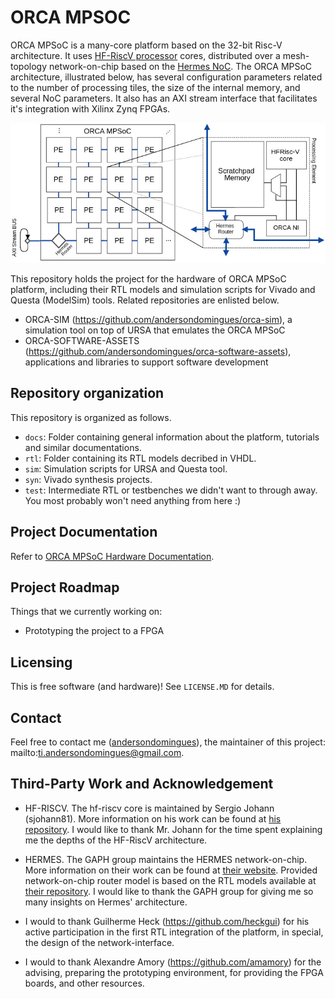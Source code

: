 # ORCA MPSOC

ORCA MPSoC is a many-core platform based on the 32-bit Risc-V architecture. It uses [HF-RiscV processor](https://github.com/sjohann81/hf-risc) cores, distributed over a mesh-topology network-on-chip based on the [Hermes NoC](https://www.sciencedirect.com/science/article/abs/pii/S0167926004000185). The ORCA MPSoC architecture, illustrated below, has several configuration parameters related to the number of processing tiles, the size of the internal memory, and several NoC parameters. It also has an AXI stream interface that facilitates it's integration with Xilinx Zynq FPGAs. 

![Top-level architecture of ORCA platform](docs/images/orca-mpsoc.jpeg)


This repository holds the project for the hardware of ORCA MPSoC platform, including their RTL models and simulation scripts for Vivado and Questa (ModelSim) tools. Related repositories are enlisted below.

- ORCA-SIM (https://github.com/andersondomingues/orca-sim), a simulation tool on top of URSA that emulates the ORCA MPSoC
- ORCA-SOFTWARE-ASSETS (https://github.com/andersondomingues/orca-software-assets), applications and libraries to support software development

## Repository organization

This repository is organized as follows.

- `docs`: Folder containing general information about the platform, tutorials and similar documentations.
- `rtl`: Folder containing its RTL models decribed in VHDL. 
- `sim`: Simulation scripts for URSA and Questa tool.
- `syn`: Vivado synthesis projects.
- `test`: Intermediate RTL or testbenches we didn't want to through away. You most probably won't  need anything from here :)

## Project Documentation

Refer to [ORCA MPSoC Hardware Documentation](./docs/mpsoc.md).

## Project Roadmap

Things that we currently working on:

- Prototyping the project to a FPGA 
  
## Licensing

This is free software (and hardware)! See ``LICENSE.MD`` for details. 

## Contact

Feel free to contact me ([andersondomingues](https://github.com/andersondomingues)), the maintainer of this project: mailto:ti.andersondomingues@gmail.com.

## Third-Party Work and Acknowledgement

- HF-RISCV. The hf-riscv core is maintained by Sergio Johann (sjohann81). More information on his work can be found at [his repository](https://github.com/sjohann81). I would like to thank Mr. Johann for the time spent explaining me the depths of the HF-RiscV architecture.

- HERMES. The GAPH group maintains the HERMES network-on-chip. More information on their work can be found at [their website](http://www.inf.pucrs.br/hemps/getting_started.html). Provided network-on-chip router model is based on the RTL models available at [their repository](https://github.com/GaphGroup/hemps). I would like to thank the GAPH group for giving me so many insights on Hermes' architecture. 

- I would to thank Guilherme Heck (https://github.com/heckgui) for his active participation in the first RTL integration of the platform, in special, the design of the network-interface.

- I would to thank Alexandre Amory (https://github.com/amamory) for the advising, preparing the prototyping environment, for providing the FPGA boards, and other resources. 
